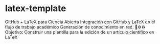 # latex-template
GitHub + LaTeX para Ciencia Abierta
Integración con GitHub y LaTeX en el flujo de trabajo académico
Generación de conocimiento en red. 🌱⚙️♻️
Objetivo: Construir una plantilla para la edición de un artículo científico en LaTeX
